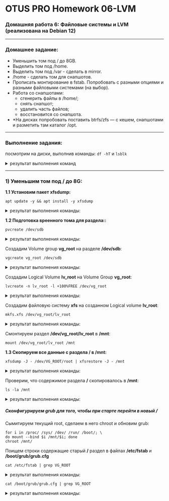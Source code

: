 # OTUS PRO Homework 06-LVM

### Домашняя работа 6: Файловые системы и LVM (реализована на Debian 12)
---
### Домашнее задание:
   - Уменьшить том под / до 8GB.  
   - Выделить том под /home.  
   - Выделить том под /var - сделать в mirror.
   - /home - сделать том для снапшотов. 
   - Прописать монтирование в fstab. Попробовать с разными опциями и разными файловыми системами (на выбор).
   - Работа со снапшотами:
     - сгенерить файлы в /home/;
     - снять снапшот;
     - удалить часть файлов;
     - восстановится со снапшота.
   - *На дисках попробовать поставить btrfs/zfs — с кешем, снапшотами и разметить там каталог /opt.
---
### Выполнение задания:
посмотрим на диски, выполнив команды: `df -hT` и `lsblk`
<details>
<summary>
   результат выполнения команд 
</summary>
   
`df -hT`

```
Filesystem               Type      Size  Used Avail Use% Mounted on
udev                     devtmpfs  457M     0  457M   0% /dev
tmpfs                    tmpfs      97M  508K   96M   1% /run
/dev/mapper/VG_ROOT-root xfs       3.3G  1.3G  2.0G  40% /
tmpfs                    tmpfs     481M     0  481M   0% /dev/shm
tmpfs                    tmpfs     5.0M     0  5.0M   0% /run/lock
/dev/sda1                ext2      444M   60M  380M  14% /boot
tmpfs                    tmpfs      97M     0   97M   0% /run/user/0
```
`lsblk`
```
NAME             MAJ:MIN RM  SIZE RO TYPE MOUNTPOINTS
sda                8:0    0   20G  0 disk
├─sda1             8:1    0  476M  0 part /boot
└─sda2             8:2    0 19.5G  0 part
  ├─VG_ROOT-root 254:0    0  3.4G  0 lvm  /
  └─VG_ROOT-swap 254:1    0  1.2G  0 lvm  [SWAP]
sdb                8:16   0   10G  0 disk
sdc                8:32   0    2G  0 disk
sdd                8:48   0    1G  0 disk
sde                8:64   0    1G  0 disk
sr0               11:0    1  3.7G  0 rom
```
</details>

---
### 1) Уменьшим том под / до 8G:
   
**1.1 Установим пакет xfsdump:**
   
`apt update -y && apt install -y xfsdump`
<details>
<summary> результат выполнения команды: </summary>
   
```
Hit:1 http://deb.debian.org/debian bookworm InRelease
Hit:2 http://deb.debian.org/debian-security bookworm-security InRelease
Hit:3 http://deb.debian.org/debian bookworm-updates InRelease
Reading package lists... Done
Building dependency tree... Done
Reading state information... Done
1 package can be upgraded. Run 'apt list --upgradable' to see it.
Reading package lists... Done
Building dependency tree... Done
Reading state information... Done
The following additional packages will be installed:
  libgpm2 libncurses6
Suggested packages:
  gpm acl attr quota
The following NEW packages will be installed:
  libgpm2 libncurses6 xfsdump
0 upgraded, 3 newly installed, 0 to remove and 1 not upgraded.
Need to get 372 kB of archives.
After this operation, 1,257 kB of additional disk space will be used.
Get:1 http://deb.debian.org/debian bookworm/main amd64 libgpm2 amd64 1.20.7-10+b1 [14.2 kB]
Get:2 http://deb.debian.org/debian bookworm/main amd64 libncurses6 amd64 6.4-4 [103 kB]
Get:3 http://deb.debian.org/debian bookworm/main amd64 xfsdump amd64 3.1.11-0.1 [254 kB]
Fetched 372 kB in 0s (1,306 kB/s)
Selecting previously unselected package libgpm2:amd64.
(Reading database ... 28654 files and directories currently installed.)
Preparing to unpack .../libgpm2_1.20.7-10+b1_amd64.deb ...
Unpacking libgpm2:amd64 (1.20.7-10+b1) ...
Selecting previously unselected package libncurses6:amd64.
Preparing to unpack .../libncurses6_6.4-4_amd64.deb ...
Unpacking libncurses6:amd64 (6.4-4) ...
Selecting previously unselected package xfsdump.
Preparing to unpack .../xfsdump_3.1.11-0.1_amd64.deb ...
Unpacking xfsdump (3.1.11-0.1) ...
Setting up libgpm2:amd64 (1.20.7-10+b1) ...
Setting up libncurses6:amd64 (6.4-4) ...
Setting up xfsdump (3.1.11-0.1) ...
Processing triggers for man-db (2.11.2-2) ...
Processing triggers for libc-bin (2.36-9+deb12u8) ...

```
   
</details>

**1.2 Подготовка вреенного тома для раздела::**
   
`pvcreate /dev/sdb`
<details>
<summary> результат выполнения команды: </summary>

```
  Physical volume "/dev/sdb" successfully created.
```
</details>

Создадим Volume group **vg_root** на разделе **/dev/sdb**:

`vgcreate vg_root /dev/sdb`

<details>
<summary> результат выполнения команды: </summary>

```
  Volume group "vg_root" successfully created
```
</details>

Создадим Logical Volume **lv_root** на Volume Group **vg_root**:

`lvcreate -n lv_root -l +100%FREE /dev/vg_root`

<details>
<summary> результат выполнения команды: </summary>

```
  Logical volume "lv_root" created.
```
</details>

Создадим файловую систему **xfs** на созданном Logical volume **lv_root**:

`mkfs.xfs /dev/vg_root/lv_root`

<details>
<summary> результат выполнения команды: </summary>

```
meta-data=/dev/vg_root/lv_root   isize=512    agcount=4, agsize=655104 blks
         =                       sectsz=512   attr=2, projid32bit=1
         =                       crc=1        finobt=1, sparse=1, rmapbt=0
         =                       reflink=1    bigtime=1 inobtcount=1 nrext64=0
data     =                       bsize=4096   blocks=2620416, imaxpct=25
         =                       sunit=0      swidth=0 blks
naming   =version 2              bsize=4096   ascii-ci=0, ftype=1
log      =internal log           bsize=4096   blocks=16384, version=2
         =                       sectsz=512   sunit=0 blks, lazy-count=1
realtime =none                   extsz=4096   blocks=0, rtextents=0
Discarding blocks...Done.
```
</details>

Смонтируем раздел **/dev/vg_root/lv_root** в **/mnt**:

`mount /dev/vg_root/lv_root /mnt`

**1.3 Скопируем все данные с раздела / в /mnt:**

`xfsdump -J - /dev/VG_ROOT/root | xfsrestore -J - /mnt`

<details>
<summary> результат выполнения команды: </summary>

```
xfsrestore: using file dump (drive_simple) strategy
xfsrestore: version 3.1.11 (dump format 3.0)xfsdump:
using file dump (drive_simple) strategy
xfsdump: version 3.1.11 (dump format 3.0)
xfsdump: level 0 dump of testdeb1:/
xfsdump: dump date: Wed Nov  6 13:58:18 2024
xfsdump: session id: c49b7587-f750-40b2-80ec-b34861f7d6ab
xfsdump: session label: ""
xfsrestore: searching media for dump
xfsdump: ino map phase 1: constructing initial dump list
xfsdump: ino map phase 2: skipping (no pruning necessary)
xfsdump: ino map phase 3: skipping (only one dump stream)
xfsdump: ino map construction complete
xfsdump: estimated dump size: 1320175232 bytes
xfsdump: creating dump session media file 0 (media 0, file 0)
xfsdump: dumping ino map
xfsdump: dumping directories
xfsrestore: examining media file 0
xfsrestore: dump description:
xfsrestore: hostname: testdeb1
xfsrestore: mount point: /
xfsrestore: volume: /dev/mapper/VG_ROOT-root
xfsrestore: session time: Wed Nov  6 13:58:18 2024
xfsrestore: level: 0
xfsrestore: session label: ""
xfsrestore: media label: ""
xfsrestore: file system id: 13c1b0bd-7496-4aa2-93e5-709d9bd62ed9
xfsrestore: session id: c49b7587-f750-40b2-80ec-b34861f7d6ab
xfsrestore: media id: f81b9a64-698e-4ff9-bba7-829d3d23ad3a
xfsrestore: searching media for directory dump
xfsrestore: reading directories
xfsdump: dumping non-directory files
xfsrestore: 3373 directories and 33174 entries processed
xfsrestore: directory post-processing
xfsrestore: restoring non-directory files
xfsdump: ending media file
xfsdump: media file size 1282148400 bytes
xfsdump: dump size (non-dir files) : 1264793016 bytes
xfsdump: dump complete: 19 seconds elapsed
xfsdump: Dump Status: SUCCESS
xfsrestore: restore complete: 19 seconds elapsed
xfsrestore: Restore Status: SUCCESS
```
</details>

Проверим, что содержимое раздела **/** скопировалось в **/mnt**:

`ls -la /mnt`

<details>
<summary> результат выполнения команды: </summary>

```
total 8
drwxr-xr-x 17 root root  298 Nov  6 13:58 .
drwxr-xr-x 17 root root  298 Nov  5 17:07 ..
lrwxrwxrwx  1 root root    7 Nov  6 13:58 bin -> usr/bin
drwxr-xr-x  2 root root    6 Nov  5 17:06 boot
drwxr-xr-x  4 root root  182 Nov  5 17:06 dev
drwxr-xr-x 68 root root 4096 Nov  6 08:40 etc
drwxr-xr-x  3 root root   18 Nov  5 17:10 home
lrwxrwxrwx  1 root root   30 Nov  6 13:58 initrd.img -> boot/initrd.img-6.1.0-18-amd64
lrwxrwxrwx  1 root root   30 Nov  6 13:58 initrd.img.old -> boot/initrd.img-6.1.0-18-amd64
lrwxrwxrwx  1 root root    7 Nov  6 13:58 lib -> usr/lib
lrwxrwxrwx  1 root root    9 Nov  6 13:58 lib64 -> usr/lib64
drwxr-xr-x  3 root root   33 Nov  5 17:06 media
drwxr-xr-x  2 root root    6 Nov  5 17:06 mnt
drwxr-xr-x  2 root root    6 Nov  5 17:06 opt
drwxr-xr-x  2 root root    6 Jan 29  2024 proc
drwx------  4 root root   84 Nov  5 18:45 root
drwxr-xr-x  2 root root    6 Nov  5 17:11 run
lrwxrwxrwx  1 root root    8 Nov  6 13:58 sbin -> usr/sbin
drwxr-xr-x  2 root root    6 Nov  5 17:06 srv
drwxr-xr-x  2 root root    6 Jan 29  2024 sys
drwxrwxrwt  8 root root  250 Nov  6 03:20 tmp
drwxr-xr-x 12 root root  133 Nov  5 17:06 usr
drwxr-xr-x 11 root root  139 Nov  5 17:06 var
lrwxrwxrwx  1 root root   27 Nov  6 13:58 vmlinuz -> boot/vmlinuz-6.1.0-18-amd64
lrwxrwxrwx  1 root root   27 Nov  6 13:58 vmlinuz.old -> boot/vmlinuz-6.1.0-18-amd64
```
</details>

##### Сконфигурируем grub для того, чтобы при старте перейти в новый /  
Сымитируем текущий root, сделаем в него chroot и обновим grub:

```
for i in /proc/ /sys/ /dev/ /run/ /boot/; \
do mount --bind $i /mnt/$i; done
chroot /mnt/
```
Поищем строки содержащие старый **/** раздел в файлах **/etc/fstab** и **/boot/grub/grub.cfg**

`cat /etc/fstab | grep VG_ROOT`

<details>
<summary> результат выполнения команды: </summary>

```
/dev/mapper/VG_ROOT-root /               xfs     defaults        0       0
/dev/mapper/VG_ROOT-swap none            swap    sw              0       0
```
</details>

`cat /boot/grub/grub.cfg | grep VG_ROOT`

<details>
<summary> результат выполнения команды: </summary>

```
        linux   /vmlinuz-6.1.0-18-amd64 root=/dev/mapper/VG_ROOT-root ro  quiet
                linux   /vmlinuz-6.1.0-18-amd64 root=/dev/mapper/VG_ROOT-root ro  quiet
                linux   /vmlinuz-6.1.0-18-amd64 root=/dev/mapper/VG_ROOT-root ro single
```
</details>

